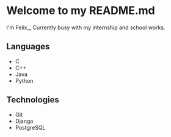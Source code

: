 # Welcome to my README.md

I'm Felix,_
Currently busy with my internship and school works.

## Languages
- C
- C++
- Java
- Python

## Technologies
- Git
- Django
- PostgreSQL
